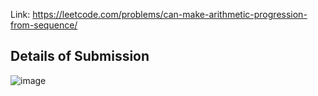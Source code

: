 Link: https://leetcode.com/problems/can-make-arithmetic-progression-from-sequence/
## Details of Submission
![image](https://github.com/mgalang229/LeetCode-Can-Make-Arithmetic-Progression-From-Sequence/assets/51401355/795fedd9-a0c1-44ef-845e-d5c15bb51d60)
